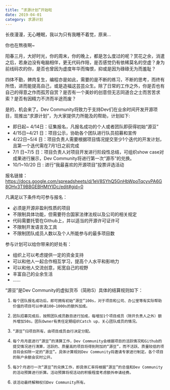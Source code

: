 ```yaml
---
title: “求源计划”开始啦
date: 2019-04-01
category: 求源计划
---
```

长夜漫漫，无心睡眠，我以为只有我睡不着觉，原来…


你也在熬夜啊~
 
阳春三月，大好时光，你的周末，你的晚上，都是怎么度过的呢？赏花之余，消遣之后，若身边没有电脑相伴，更无代码作陪，是否感觉仍有依稀莫名的空虚？身为前线码农的你，是否也曾因为虚度年华而悔恨，抑或是因为碌碌无为而羞耻？
 
四体不勤，髀肉复生，编程亦是如此，需要的是不断的练习，不断的思考，而终有所悟，进而能提高自己，或是造福这芸芸众生。除了日常的工作之外，你是否也有自己的得意之作而孤芳自赏？是否有一个美妙的创意但无志同道合之士而苦苦求索？是否有因精力不济而半途而废？
 
是的，机会来了。Dev Community将致力于支持Dev们在业余时间开发开源项目，现推出“求源计划”，为大家提供力所能及的帮助，计划如下:
 
* 即日起~ 4/14日：征集报名，凡报名成功的个人或者团队即获得初始“源豆”
* 4/15日~4/21 日：项目公示，协助各个团队进行队员招募和宣传
* 4/22日~5/4   日：项目负责人需要根据项目情况提交至少1个迭代的开发计划，且第一个迭代需在7月1日之前完成
* 7/1  日~7/5   日：项目负责人对项目开发进行阶段性总结，可组织show case对成果进行展示，Dev Community将进行第一次“源币”的兑换。
* 10/1~10/20  日  : 进行“我最喜欢的开源项目”投票评选活动
 
报名链接：
https://docs.google.com/spreadsheets/d/1eV8SYhQ5GnHbWpoTqcyvPA6G8OHv3T9BBGEBHMtYIDc/edit#gid=0

凡满足以下条件均可参与报名：
 
* 必须是开源非盈利性质的项目
* 不限制具体功能，但需要符合国家法律法规以及公司的相关规定
* 代码需要托管在Github上，并以适当的开源许可证许可
* 不限制开发语言及工具
* 不限制团队成员人数以及个人所能参与的最多项目数
 
参与计划可以给你带来的好处有：
 
* 组织上可以考虑提供一定的资金支持
* 可以和他人一起合作相互学习，提高个人水平和影响力
* 可以和他人交流创意，拓宽自己的视野
* 丰富自己的业余生活
* ……
 
“源豆”是Dev Community的虚拟货币（简称S）具体的结算规则如下：
 
1.     每个团队报名成功后，即可拥有初始“源豆”100s，对于项目和公司、办公室等有实际帮助价值的项目可以申请100~1000s的额外加成。
2.     团队招募完成后，按照团队成员数目进行加成，每增加1个项目成员（除开负责人之外）额外增加50s。团队Owner有责任定期组织Catch up，关心团队成员的情况。
3.     “源豆”归项目所有，由项目成员自行决定分配。
4.     每个月月底进行“源豆”的清算工作，Dev Community会根据项目的活跃情况和Github的提交情况进行清算，活跃的、质量高的项目将得到附加的“源豆”，而不活跃、质量较低的项目将会扣除一定的“源豆”。具体计算规则Dev Community将邀请专家进行制定。各个项目的账户余额会实时公开。
5.     每3个月进行一次“源豆”的兑换工作，即具体汇率将根据“源豆”的总值和Dev Community的活动预算进行折算。活动预算将视活动的积极程度考虑额外申请经费。
6.     该活动最终解释权归Dev Community所有。